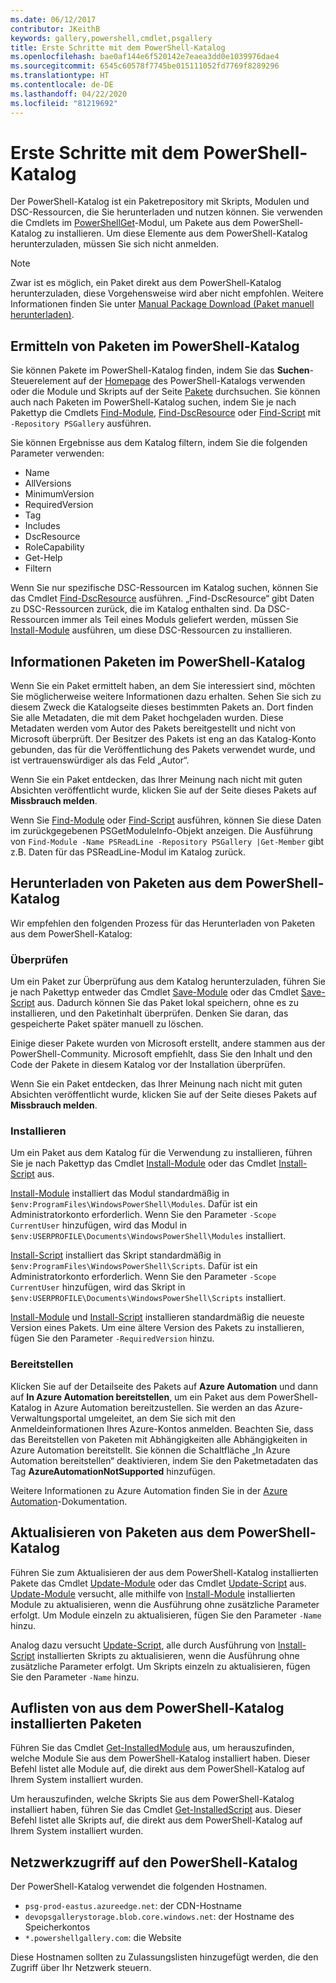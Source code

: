 ```yaml
---
ms.date: 06/12/2017
contributor: JKeithB
keywords: gallery,powershell,cmdlet,psgallery
title: Erste Schritte mit dem PowerShell-Katalog
ms.openlocfilehash: bae0af144e6f520142e7eaea3dd0e1039976dae4
ms.sourcegitcommit: 6545c60578f7745be015111052fd7769f8289296
ms.translationtype: HT
ms.contentlocale: de-DE
ms.lasthandoff: 04/22/2020
ms.locfileid: "81219692"
---
```

# <a name="getting-started-with-the-powershell-gallery"></a>Erste Schritte mit dem PowerShell-Katalog

Der PowerShell-Katalog ist ein Paketrepository mit Skripts, Modulen und DSC-Ressourcen, die Sie herunterladen und nutzen können. Sie verwenden die Cmdlets im [PowerShellGet](/powershell/module/powershellget)-Modul, um Pakete aus dem PowerShell-Katalog zu installieren. Um diese Elemente aus dem PowerShell-Katalog herunterzuladen, müssen Sie sich nicht anmelden.

> [!NOTE]
> Zwar ist es möglich, ein Paket direkt aus dem PowerShell-Katalog herunterzuladen, diese Vorgehensweise wird aber nicht empfohlen. Weitere Informationen finden Sie unter [Manual Package Download (Paket manuell herunterladen)](how-to/working-with-packages/manual-download.md).

## <a name="discovering-packages-from-the-powershell-gallery"></a>Ermitteln von Paketen im PowerShell-Katalog

Sie können Pakete im PowerShell-Katalog finden, indem Sie das **Suchen**-Steuerelement auf der [Homepage](https://www.powershellgallery.com) des PowerShell-Katalogs verwenden oder die Module und Skripts auf der Seite [Pakete](https://www.powershellgallery.com/packages) durchsuchen. Sie können auch nach Paketen im PowerShell-Katalog suchen, indem Sie je nach Pakettyp die Cmdlets [Find-Module][], [Find-DscResource] oder [Find-Script][] mit `-Repository PSGallery` ausführen.

Sie können Ergebnisse aus dem Katalog filtern, indem Sie die folgenden Parameter verwenden:

- Name
- AllVersions
- MinimumVersion
- RequiredVersion
- Tag
- Includes
- DscResource
- RoleCapability
- Get-Help
- Filtern

Wenn Sie nur spezifische DSC-Ressourcen im Katalog suchen, können Sie das Cmdlet [Find-DscResource][] ausführen. „Find-DscResource“ gibt Daten zu DSC-Ressourcen zurück, die im Katalog enthalten sind. Da DSC-Ressourcen immer als Teil eines Moduls geliefert werden, müssen Sie [Install-Module][] ausführen, um diese DSC-Ressourcen zu installieren.

## <a name="learning-about-packages-in-the-powershell-gallery"></a>Informationen Paketen im PowerShell-Katalog

Wenn Sie ein Paket ermittelt haben, an dem Sie interessiert sind, möchten Sie möglicherweise weitere Informationen dazu erhalten. Sehen Sie sich zu diesem Zweck die Katalogseite dieses bestimmten Pakets an. Dort finden Sie alle Metadaten, die mit dem Paket hochgeladen wurden. Diese Metadaten werden vom Autor des Pakets bereitgestellt und nicht von Microsoft überprüft. Der Besitzer des Pakets ist eng an das Katalog-Konto gebunden, das für die Veröffentlichung des Pakets verwendet wurde, und ist vertrauenswürdiger als das Feld „Autor“.

Wenn Sie ein Paket entdecken, das Ihrer Meinung nach nicht mit guten Absichten veröffentlicht wurde, klicken Sie auf der Seite dieses Pakets auf **Missbrauch melden**.

Wenn Sie [Find-Module][] oder [Find-Script][] ausführen, können Sie diese Daten im zurückgegebenen PSGetModuleInfo-Objekt anzeigen. Die Ausführung von `Find-Module -Name PSReadLine -Repository PSGallery |Get-Member` gibt z.B. Daten für das PSReadLine-Modul im Katalog zurück.

## <a name="downloading-packages-from-the-powershell-gallery"></a>Herunterladen von Paketen aus dem PowerShell-Katalog

Wir empfehlen den folgenden Prozess für das Herunterladen von Paketen aus dem PowerShell-Katalog:

### <a name="inspect"></a>Überprüfen

Um ein Paket zur Überprüfung aus dem Katalog herunterzuladen, führen Sie je nach Pakettyp entweder das Cmdlet [Save-Module][] oder das Cmdlet [Save-Script][] aus. Dadurch können Sie das Paket lokal speichern, ohne es zu installieren, und den Paketinhalt überprüfen. Denken Sie daran, das gespeicherte Paket später manuell zu löschen.

Einige dieser Pakete wurden von Microsoft erstellt, andere stammen aus der PowerShell-Community. Microsoft empfiehlt, dass Sie den Inhalt und den Code der Pakete in diesem Katalog vor der Installation überprüfen.

Wenn Sie ein Paket entdecken, das Ihrer Meinung nach nicht mit guten Absichten veröffentlicht wurde, klicken Sie auf der Seite dieses Pakets auf **Missbrauch melden**.

### <a name="install"></a>Installieren

Um ein Paket aus dem Katalog für die Verwendung zu installieren, führen Sie je nach Pakettyp das Cmdlet [Install-Module][] oder das Cmdlet [Install-Script][] aus.

[Install-Module][] installiert das Modul standardmäßig in `$env:ProgramFiles\WindowsPowerShell\Modules`.
Dafür ist ein Administratorkonto erforderlich. Wenn Sie den Parameter `-Scope CurrentUser` hinzufügen, wird das Modul in `$env:USERPROFILE\Documents\WindowsPowerShell\Modules` installiert.

[Install-Script][] installiert das Skript standardmäßig in `$env:ProgramFiles\WindowsPowerShell\Scripts`.
Dafür ist ein Administratorkonto erforderlich. Wenn Sie den Parameter `-Scope CurrentUser` hinzufügen, wird das Skript in `$env:USERPROFILE\Documents\WindowsPowerShell\Scripts` installiert.

[Install-Module][] und [Install-Script][] installieren standardmäßig die neueste Version eines Pakets. Um eine ältere Version des Pakets zu installieren, fügen Sie den Parameter `-RequiredVersion` hinzu.

### <a name="deploy"></a>Bereitstellen

Klicken Sie auf der Detailseite des Pakets auf **Azure Automation** und dann auf **In Azure Automation bereitstellen**, um ein Paket aus dem PowerShell-Katalog in Azure Automation bereitzustellen. Sie werden an das Azure-Verwaltungsportal umgeleitet, an dem Sie sich mit den Anmeldeinformationen Ihres Azure-Kontos anmelden. Beachten Sie, dass das Bereitstellen von Paketen mit Abhängigkeiten alle Abhängigkeiten in Azure Automation bereitstellt. Sie können die Schaltfläche „In Azure Automation bereitstellen“ deaktivieren, indem Sie den Paketmetadaten das Tag **AzureAutomationNotSupported** hinzufügen.

Weitere Informationen zu Azure Automation finden Sie in der [Azure Automation](/azure/automation)-Dokumentation.

## <a name="updating-packages-from-the-powershell-gallery"></a>Aktualisieren von Paketen aus dem PowerShell-Katalog

Führen Sie zum Aktualisieren der aus dem PowerShell-Katalog installierten Pakete das Cmdlet [Update-Module][] oder das Cmdlet [Update-Script][] aus. [Update-Module][] versucht, alle mithilfe von [Install-Module][] installierten Module zu aktualisieren, wenn die Ausführung ohne zusätzliche Parameter erfolgt. Um Module einzeln zu aktualisieren, fügen Sie den Parameter `-Name` hinzu.

Analog dazu versucht [Update-Script][], alle durch Ausführung von [Install-Script][] installierten Skripts zu aktualisieren, wenn die Ausführung ohne zusätzliche Parameter erfolgt. Um Skripts einzeln zu aktualisieren, fügen Sie den Parameter `-Name` hinzu.

## <a name="list-packages-that-you-have-installed-from-the-powershell-gallery"></a>Auflisten von aus dem PowerShell-Katalog installierten Paketen

Führen Sie das Cmdlet [Get-InstalledModule][] aus, um herauszufinden, welche Module Sie aus dem PowerShell-Katalog installiert haben. Dieser Befehl listet alle Module auf, die direkt aus dem PowerShell-Katalog auf Ihrem System installiert wurden.

Um herauszufinden, welche Skripts Sie aus dem PowerShell-Katalog installiert haben, führen Sie das Cmdlet [Get-InstalledScript][] aus. Dieser Befehl listet alle Skripts auf, die direkt aus dem PowerShell-Katalog auf Ihrem System installiert wurden.

## <a name="network-access-to-the-powershell-gallery"></a>Netzwerkzugriff auf den PowerShell-Katalog

Der PowerShell-Katalog verwendet die folgenden Hostnamen.

- `psg-prod-eastus.azureedge.net`: der CDN-Hostname
- `devopsgallerystorage.blob.core.windows.net`: der Hostname des Speicherkontos
- `*.powershellgallery.com`: die Website

Diese Hostnamen sollten zu Zulassungslisten hinzugefügt werden, die den Zugriff über Ihr Netzwerk steuern.

[Find-DscResource]: /powershell/module/powershellget/Find-DscResource
[Find-Module]: /powershell/module/powershellget/Find-Module
[Find-Script]: /powershell/module/powershellget/Find-Script
[Get-InstalledModule]: /powershell/module/powershellget/Get-InstalledModule
[Get-InstalledScript]: /powershell/module/powershellget/Get-InstalledScript
[Install-Module]: /powershell/module/powershellget/Install-Module
[Install-Script]: /powershell/module/powershellget/Install-Script
[Publish-Module]: /powershell/module/powershellget/Publish-Module
[Publish-Script]: /powershell/module/powershellget/Publish-Script
[Register-PSRepository]: /powershell/module/powershellget/Register-Repository
[Save-Module]: /powershell/module/powershellget/Save-Module
[Save-Script]: /powershell/module/powershellget/Save-Script
[Update-Module]: /powershell/module/powershellget/Update-Module
[Update-Script]: /powershell/module/powershellget/Update-Script
